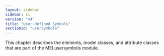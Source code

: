 ```yaml
---
layout: sidebar
sidebar: s1
version: "v4"
title: "User-defined Symbols"
sectionid: "userSymbols"
---
```


This chapter describes the elements, model classes, and attribute classes that are part of the MEI.usersymbols module.
